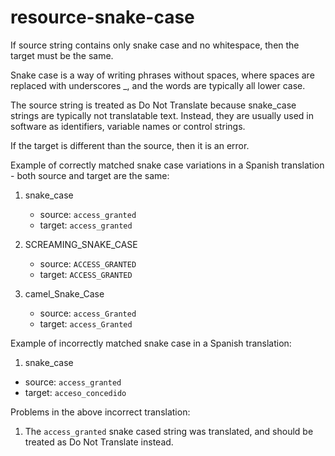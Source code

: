 # resource-snake-case

If source string contains only snake case and no whitespace, then the target must be the same.

Snake case is a way of writing phrases without spaces, where spaces are replaced with underscores _,
and the words are typically all lower case.

The source string is treated as Do Not Translate because snake_case strings are typically not translatable text.
Instead, they are usually used in software as identifiers, variable names or control strings.

If the target is different than the source, then it is an error.


Example of correctly matched snake case variations in a Spanish translation - both source and target are the same:

1. snake_case
   - source: `access_granted`
   - target: `access_granted`

2. SCREAMING_SNAKE_CASE
   - source: `ACCESS_GRANTED`
   - target: `ACCESS_GRANTED`

3. camel_Snake_Case
   - source: `access_Granted`
   - target: `access_Granted`

Example of incorrectly matched snake case in a Spanish translation:

1. snake_case
- source: `access_granted`
- target: `acceso_concedido`

Problems in the above incorrect translation:

1. The `access_granted` snake cased string was translated, and should be treated as Do Not Translate instead.

